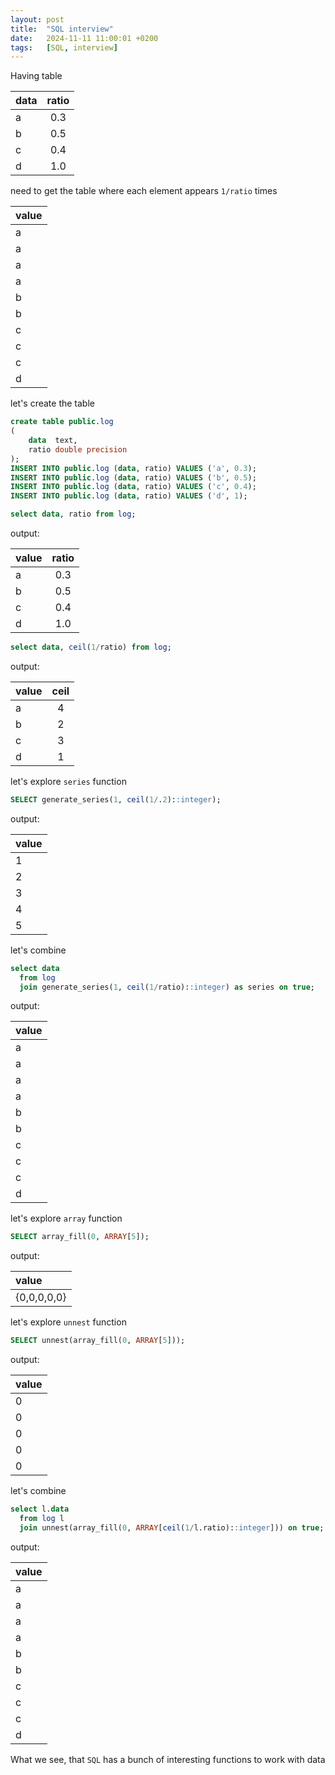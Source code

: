 ```yaml
---
layout: post
title:  "SQL interview"
date:   2024-11-11 11:00:01 +0200
tags:   [SQL, interview]
---
```


Having table

| data | ratio |
|:-----|:-----:|
| a    |  0.3  |
| b    |  0.5  |
| c    |  0.4  |
| d    |  1.0  |

need to get the table where each element appears `1/ratio` times

| value |
|:------|
| a     |
| a     |
| a     |
| a     |
| b     |
| b     |
| c     |
| c     |
| c     |
| d     |

let's create the table

```sql
create table public.log
(
    data  text,
    ratio double precision
);
INSERT INTO public.log (data, ratio) VALUES ('a', 0.3);
INSERT INTO public.log (data, ratio) VALUES ('b', 0.5);
INSERT INTO public.log (data, ratio) VALUES ('c', 0.4);
INSERT INTO public.log (data, ratio) VALUES ('d', 1);
```

```sql
select data, ratio from log;
```
output:

| value | ratio |
|:------|:-----:|
| a     |  0.3  |
| b     |  0.5  |
| c     |  0.4  |
| d     |  1.0  |

```sql
select data, ceil(1/ratio) from log; 
```
output:

| value | ceil |
|:------|:----:|
| a     |  4   |
| b     |  2   |
| c     |  3   |
| d     |  1   |

let's explore `series` function

```sql
SELECT generate_series(1, ceil(1/.2)::integer);
```
output:

| value |
|:------|
| 1     |
| 2     |
| 3     |
| 4     |
| 5     |

let's combine

```sql
select data
  from log
  join generate_series(1, ceil(1/ratio)::integer) as series on true;
```

output:

| value |
|:------|
| a     |
| a     |
| a     |
| a     |
| b     |
| b     |
| c     |
| c     |
| c     |
| d     |

let's explore `array` function

```sql
SELECT array_fill(0, ARRAY[5]);
```
output:

| value       |
|:------------|
| {0,0,0,0,0} |

let's explore `unnest` function

```sql
SELECT unnest(array_fill(0, ARRAY[5]));
```
output:

| value |
|:------|
| 0     |
| 0     |
| 0     |
| 0     |
| 0     |

let's combine

```sql
select l.data
  from log l
  join unnest(array_fill(0, ARRAY[ceil(1/l.ratio)::integer])) on true;
```

output:

| value |
|:------|
| a     |
| a     |
| a     |
| a     |
| b     |
| b     |
| c     |
| c     |
| c     |
| d     |

What we see, that `SQL` has a bunch of interesting functions to work with data
